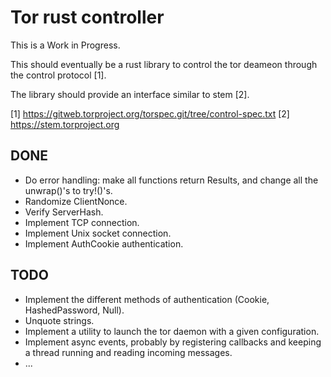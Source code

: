 # Tor rust controller

This is a Work in Progress.

This should eventually be a rust library to control the tor deameon through the
control protocol [1].

The library should provide an interface similar to stem [2].

[1] https://gitweb.torproject.org/torspec.git/tree/control-spec.txt
[2] https://stem.torproject.org

## DONE

- Do error handling: make all functions return Results, and change all the
  unwrap()'s to try!()'s.
- Randomize ClientNonce.
- Verify ServerHash.
- Implement TCP connection.
- Implement Unix socket connection.
- Implement AuthCookie authentication.

## TODO

- Implement the different methods of authentication (Cookie, HashedPassword,
  Null).
- Unquote strings.
- Implement a utility to launch the tor daemon with a given configuration.
- Implement async events, probably by registering callbacks and keeping a thread
  running and reading incoming messages.
- ...
